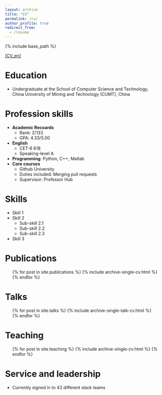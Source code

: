 ```yaml
---
layout: archive
title: "CV"
permalink: /cv/
author_profile: true
redirect_from:
  - /resume
---
```


{% include base_path %}

[[CV_en]]("/files/paper1/pdf")

Education
======
* Undergraduate at the School of Computer Science and Technology, China University of Mining and Technology (CUMT), China

Profession skills
======
* **Academic Recoards**
  * Rank: 2/133
  * GPA: 4.33/5.00
* **English**
  * CET-6  618
  * Speaking-level  A
* **Programming**: Python, C++, Matlab
* **Core courses**
  * Github University
  * Duties included: Merging pull requests
  * Supervisor: Professor Hub

Skills
======
* Skill 1
* Skill 2
  * Sub-skill 2.1
  * Sub-skill 2.2
  * Sub-skill 2.3
* Skill 3

Publications
======
  <ul>{% for post in site.publications %}
    {% include archive-single-cv.html %}
  {% endfor %}</ul>

Talks
======
  <ul>{% for post in site.talks %}
    {% include archive-single-talk-cv.html %}
  {% endfor %}</ul>

Teaching
======
  <ul>{% for post in site.teaching %}
    {% include archive-single-cv.html %}
  {% endfor %}</ul>

Service and leadership
======
* Currently signed in to 43 different slack teams
